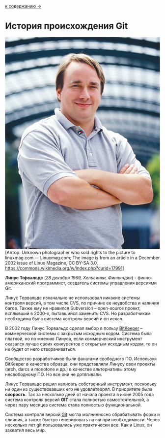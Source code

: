 [к содержанию ->](readme.md)

# История происхождения Git

![Linus Torvalds](/task3.14/assets/Linus_Torvalds.jpeg)[Автор: Unknown photographer who sold rights to the picture to linuxmag.com — Linuxmag.com; The image is from an article in a December 2002 issue of Linux Magazine, CC BY-SA 3.0, https://commons.wikimedia.org/w/index.php?curid=17991]

 **Линус То́рвальдс** (*28 декабря 1969, Хельсинки, Финляндия*) - финно-американский программист, создатель системы управления версиями Git.

Линус Торвальдс изначально не использовал никакие системы контроля версий, в том числе CVS, по причине ее неудобства и наличия багов. Также ему не нравился Subversion – open-source проект, всплывший в 2000-х, пытавшийся заменить CVS. Но разработчикам необходима была система контроля версий и он искал.

В 2002 году Линус Торвальдс сделал выбор в пользу  [BitKeeper](https://www.bitkeeper.org/) – коммерческой системы с закрытым исходным кодом. Система была платной, но по мнению Линуса, если  коммерческий инструмент оказался лучше своих конкурентов с открытым исходным кодом, то он не будет от него отворачиваться.

Сообщество разработчиков были фанатами свободного ПО. Используя BitKeeper в качестве образца, они представляли Линусу свои проекты (arch, darcs и monotone и др.)  в качестве  альтернативы этому несвободному ПО. Но все они не дотягивали.

Линус Торвальдс решил написать собственный инструмент, поскольку ни один из существовавших его не удовлетворял. В приоритете была **скорость**. Так за несколько дней от начала проекта в июне 2005 года система контроля версий **GIT** стала полностью самостоятельной, а через пару месяцев система стала полностью функциональной.

Система контроля версий [Git](https://techrocks.ru/2019/02/14/git-cheatsheet-for-beginners/) могла молниеносно обрабатывать форки и слияния, а также быстро генерировать патчи при необходимости.
Через несколько лет git пользовались уже практически все. Как и Linux, он захватил весь мир.

